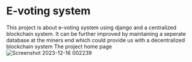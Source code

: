 # E-voting system
This project is about e-voting system using django and a centralized blockchain system. It can be further improved by maintaining a seperate database at the miners end which could provide us with a decentralized blockchain system
The project home page
![Screenshot 2023-12-16 002239](https://github.com/Raghav-1403/E-voting-system/assets/116968337/ed17d3e0-369f-4532-9f2c-48d6175b0ae0)

